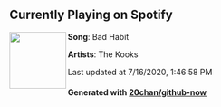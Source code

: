 ## Currently Playing on Spotify

[<img align="left" width="100" src="https://i.scdn.co/image/ab67616d00001e022bc58e4de7c41e84aeacee40">](https://open.spotify.com/album/6kqOHnshP4RMTUWKrhm6Sy)

**Song**: Bad Habit

**Artists**: The Kooks

Last updated at 7/16/2020, 1:46:58 PM

#### Generated with [20chan/github-now](https://github.com/20chan/github-now)